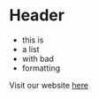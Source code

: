 <!-- Markdown - Easy -->

# Header

- this is
- a list
- with bad
- formatting

Visit our website [here](https://forkcommitmerge.vercel.app)
